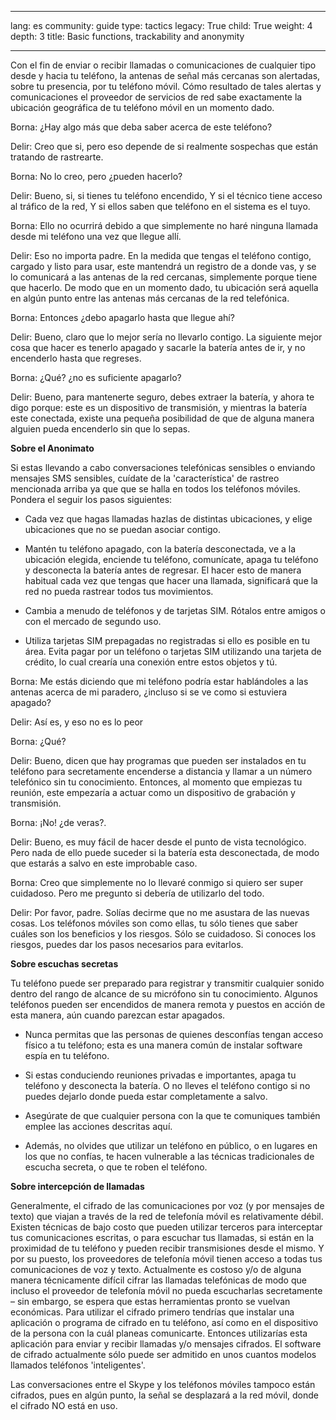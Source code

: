 

---

lang: es
community: guide
type: tactics
legacy: True
child: True
weight: 4
depth: 3
title: Basic functions, trackability and anonymity

---

Con el fin de enviar o recibir llamadas o comunicaciones de cualquier tipo desde y hacia tu teléfono, la antenas de señal más cercanas son alertadas, sobre tu presencia, por tu teléfono móvil. Cómo resultado de tales alertas y comunicaciones el proveedor de servicios de red sabe exactamente la ubicación geográfica de tu teléfono móvil en un momento dado.

<div class="background" markdown=1>
Borna: ¿Hay algo más que deba saber acerca de este teléfono?

Delir: Creo que si, pero eso depende de si realmente sospechas que están tratando de rastrearte.

Borna: No lo creo, pero ¿pueden hacerlo? 

Delir: Bueno, si, si tienes tu teléfono encendido, Y si el técnico tiene acceso al tráfico de la red, Y si ellos saben que teléfono en el sistema es el tuyo.

Borna: Ello no ocurrirá debido a que simplemente no haré ninguna llamada desde mi teléfono una vez que llegue allí.

Delir: Eso no importa padre. En la medida que tengas el teléfono contigo, cargado y listo para usar, este mantendrá un registro de a donde vas, y se lo comunicará a las antenas de la red cercanas, simplemente porque tiene que hacerlo. De modo que en un momento dado, tu ubicación será aquella en algún punto entre las antenas más cercanas de la red telefónica.

Borna: Entonces ¿debo apagarlo hasta que llegue ahí?

Delir: Bueno, claro que lo mejor sería no llevarlo contigo. La siguiente mejor cosa que hacer es tenerlo apagado y sacarle la batería antes de ir, y no encenderlo hasta que regreses.

Borna: ¿Qué? ¿no es suficiente apagarlo?

Delir: Bueno, para mantenerte seguro, debes extraer la batería, y ahora te digo porque: este es un dispositivo de transmisión, y mientras la batería este conectada, existe una pequeña posibilidad de que de alguna manera alguien pueda encenderlo sin que lo sepas.
</div>

**Sobre el Anonimato**

Si estas llevando a cabo conversaciones telefónicas sensibles o enviando mensajes SMS sensibles, cuídate de la 'característica' de rastreo mencionada arriba ya que que se halla en todos los teléfonos móviles. Pondera el seguir los pasos siguientes:

* Cada vez que hagas llamadas hazlas de distintas ubicaciones, y elige ubicaciones que no se puedan asociar contigo.

* Mantén tu teléfono apagado, con la batería desconectada, ve a la ubicación elegida, enciende tu teléfono, comunícate, apaga tu teléfono y desconecta la batería antes de regresar. El hacer esto de manera habitual cada vez que tengas que hacer una llamada, significará que la red no pueda rastrear todos tus movimientos.

* Cambia a menudo de teléfonos y de tarjetas SIM. Rótalos entre amigos o con el mercado de segundo uso.

* Utiliza tarjetas SIM prepagadas no registradas si ello es posible en tu área. 
Evita pagar por un teléfono o tarjetas SIM utilizando una tarjeta de crédito, lo cual crearía una conexión entre estos objetos y tú.


<div class="background" markdown=1>
Borna: Me estás diciendo que mi teléfono podría estar hablándoles a las antenas acerca de mi paradero, ¿incluso si se ve como si estuviera apagado?

Delir: Así es, y eso no es lo peor

Borna: ¿Qué?

Delir: Bueno, dicen que hay programas que pueden ser instalados en tu teléfono para secretamente encenderse a distancia y llamar a un número telefónico sin tu conocimiento. Entonces, al momento que empiezas tu reunión, este empezaría a actuar como un dispositivo de grabación y transmisión.

Borna: ¡No! ¿de veras?.

Delir: Bueno, es muy fácil de hacer desde el punto de vista tecnológico. Pero nada de ello puede suceder si la batería esta desconectada, de modo que estarás a salvo en este improbable caso.

Borna: Creo que simplemente no lo llevaré conmigo si quiero ser super cuidadoso. Pero me pregunto si debería de utilizarlo del todo.

Delir: Por favor, padre. Solías decirme que no me asustara de las nuevas cosas. Los teléfonos móviles son como ellas, tu sólo tienes que saber cuáles son los beneficios y los riesgos. Sólo se cuidadoso. Si conoces los riesgos, puedes dar los pasos necesarios para evitarlos.
</div>

**Sobre escuchas secretas**

Tu teléfono puede ser preparado para registrar y transmitir cualquier sonido dentro del rango de alcance de su micrófono sin tu conocimiento. Algunos teléfonos pueden ser encendidos de manera remota y puestos en acción de esta manera, aún cuando parezcan estar apagados. 

* Nunca permitas que las personas de quienes desconfías tengan acceso físico a tu teléfono; esta es una manera común de instalar software espía en tu teléfono.

* Si estas conduciendo reuniones privadas e importantes, apaga tu teléfono y desconecta la batería. O no lleves el teléfono contigo si no puedes dejarlo donde pueda estar completamente a salvo. 

* Asegúrate de que cualquier persona con la que te comuniques también emplee las acciones descritas aquí.

* Además, no olvides que utilizar un teléfono en público, o en lugares en los que no confías, te hacen vulnerable a las técnicas tradicionales de escucha secreta, o que te roben el teléfono.

**Sobre intercepción de llamadas**

Generalmente, el cifrado de las comunicaciones por voz (y por mensajes de texto) que viajan a través de la red de telefonía móvil es relativamente débil. Existen técnicas de bajo costo que pueden utilizar terceros para interceptar tus comunicaciones escritas, o para escuchar tus llamadas, si están en la proximidad de tu teléfono y pueden recibir transmisiones desde el mismo. Y por su puesto, los proveedores de telefonía móvil tienen acceso a todas tus comunicaciones de voz y texto. Actualmente es costoso y/o de alguna manera técnicamente difícil cifrar las llamadas telefónicas de modo que incluso el proveedor de telefonía móvil no pueda escucharlas secretamente – sin embargo, se espera que estas herramientas pronto se vuelvan económicas. Para utilizar el cifrado primero tendrías que instalar una aplicación o programa de cifrado en tu teléfono, así como en el dispositivo de la persona con la cuál planeas comunicarte. Entonces utilizarías esta aplicación para enviar y recibir llamadas y/o mensajes cifrados. El software de cifrado actualmente sólo puede ser admitido en unos cuantos modelos llamados teléfonos 'inteligentes'.

Las conversaciones entre el Skype y los teléfonos móviles tampoco están cifrados, pues en algún punto, la señal se desplazará a la red móvil, donde el cifrado NO está en uso. 


